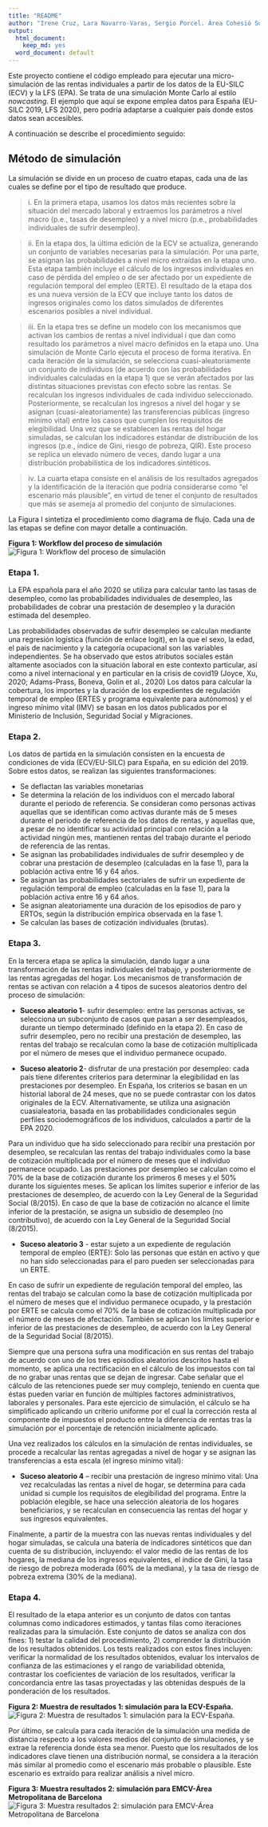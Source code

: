 ```yaml
---
title: "README"
author: "Irene Cruz, Lara Navarro-Varas, Sergio Porcel. Àrea Cohesió Social i Urbana - IERMB"
output:
  html_document:
    keep_md: yes
  word_document: default
---
```



Este proyecto contiene el código empleado para ejecutar una micro-simulación de las rentas individuales a partir de los datos de la EU-SILC (ECV) y la LFS (EPA). Se trata de una simulación Monte Carlo al estilo *nowcasting*. El ejemplo que aquí se expone emplea datos para España (EU-SILC 2019, LFS 2020), pero podría adaptarse a cualquier país donde estos datos sean accesibles. 

A continuación se describe el procedimiento seguido: 

## Método de simulación

La simulación se divide en un proceso de cuatro etapas, cada una de las cuales se define por el tipo de resultado que produce.

> i.	En la primera etapa, usamos los datos más recientes sobre la situación del mercado laboral y extraemos los parámetros a nivel macro (p.e., tasas de desempleo) y a nivel micro (p.e., probabilidades individuales de sufrir desempleo).

> ii.	En la etapa dos, la última edición de la ECV se actualiza, generando un conjunto de variables necesarias para la simulación. Por una parte, se asignan las probabilidades a nivel micro extraídas en la etapa uno. Esta etapa también incluye el cálculo de los ingresos individuales en caso de pérdida del empleo o de ser afectado por un expediente de regulación temporal del empleo (ERTE). El resultado de la etapa dos es una nueva versión de la ECV que incluye tanto los datos de ingresos originales como los datos simulados de diferentes escenarios posibles a nivel individual.

> iii.	En la etapa tres se define un modelo con los mecanismos que activan los cambios de rentas a nivel individual i que dan como resultado los parámetros a nivel macro definidos en la etapa uno. Una simulación de Monte Carlo ejecuta el proceso de forma iterativa. En cada iteración de la simulación, se selecciona cuasi-aleatoriamente un conjunto de individuos (de acuerdo con las probabilidades individuales calculadas en la etapa 1) que se verán afectados por las distintas situaciones previstas con efecto sobre las rentas. Se recalculan los ingresos individuales de cada individuo seleccionado. Posteriormente, se recalculan los ingresos a nivel del hogar y se asignan (cuasi-aleatoriamente) las transferencias públicas (ingreso mínimo vital) entre los casos que cumplen los requisitos de elegibilidad. Una vez que se establecen las rentas del hogar simuladas, se calculan los indicadores estándar de distribución de los ingresos (p.e., índice de Gini, riesgo de pobreza, QIR). Este proceso se replica un elevado número de veces, dando lugar a una distribución probabilística de los indicadores sintéticos.

> iv.	La cuarta etapa consiste en el análisis de los resultados agregados y la identificación de la iteración que podría considerarse como “el escenario más plausible”, en virtud de tener el conjunto de resultados que más se asemeja al promedio del conjunto de simulaciones.

La Figura I sintetiza el procedimiento como diagrama de flujo. Cada una de las etapas se define con mayor detalle a continuación.

**Figura 1: Workflow del proceso de simulación**
![Figura 1: Workflow del proceso de simulación](https://github.com/icg-cat/eu-silc_sim/blob/main/Documentation/Screenshot%202021-08-06%20at%2012.49.21.png)

### Etapa 1. 

La EPA española para el año 2020 se utiliza para calcular tanto las tasas de desempleo, como las probabilidades individuales de desempleo, las probabilidades de cobrar una prestación de desempleo y la duración estimada del desempleo.

Las probabilidades observadas de sufrir desempleo se calculan mediante una regresión logística (función de enlace logit), en la que el sexo, la edad, el país de nacimiento y la categoría ocupacional son las variables independientes. Se ha observado que estos atributos sociales están altamente asociados con la situación laboral en este contexto particular, así como a nivel internacional y en particular en la crisis de covid19 (Joyce, Xu, 2020; Adams-Prass, Boneva, Golin et al., 2020)
Los datos para calcular la cobertura, los importes y la duración de los expedientes de regulación temporal de empleo (ERTES y programa equivalente para autónomos) y el ingreso mínimo vital (IMV) se basan en los datos publicados por el Ministerio de Inclusión, Seguridad Social y Migraciones.  

### Etapa 2. 

Los datos de partida en la simulación consisten en la encuesta de condiciones de vida (ECV/EU-SILC) para España, en su edición del 2019. Sobre estos datos, se realizan las siguientes transformaciones: 

*	Se deflactan las variables monetarias
*	Se determina la relación de los individuos con el mercado laboral durante el periodo de referencia. Se consideran como personas activas aquellas que se identifican como activas durante más de 5 meses durante el periodo de referencia de los datos de rentas, y aquellas que, a pesar de no identificar su actividad principal con relación a la actividad ningún mes, mantienen rentas del trabajo durante el periodo de referencia de las rentas.
*	Se asignan las probabilidades individuales de sufrir desempleo y de cobrar una prestación de desempleo (calculadas en la fase 1), para la población activa entre 16 y 64 años. 
*	Se asignan las probabilidades sectoriales de sufrir un expediente de regulación temporal de empleo (calculadas en la fase 1), para la población activa entre 16 y 64 años. 
*	Se asignan aleatoriamente una duración de los episodios de paro y ERTOs, según la distribución empírica observada en la fase 1. 
*	Se calculan las bases de cotización individuales (brutas). 

### Etapa 3. 

En la tercera etapa se aplica la simulación, dando lugar a una transformación de las rentas individuales del trabajo, y posteriormente de las rentas agregadas del hogar. Los mecanismos de transformación de rentas se activan con relación a 4 tipos de sucesos aleatorios dentro del proceso de simulación: 

- **Suceso aleatorio 1**- sufrir desempleo: entre las personas activas, se selecciona un subconjunto de casos que pasan a ser desempleados, durante un tiempo determinado (definido en la etapa 2). En caso de sufrir desempleo, pero no recibir una prestación de desempleo, las rentas del trabajo se recalculan como la base de cotización multiplicada por el número de meses que el individuo permanece ocupado.

- **Suceso aleatorio 2**- disfrutar de una prestación por desempleo: cada país tiene diferentes criterios para determinar la elegibilidad en las prestaciones por desempleo. En España, los criterios se basan en un historial laboral de 24 meses, que no se puede contrastar con los datos originales de la ECV. Alternativamente, se utiliza una asignación cuasialeatoria, basada en las probabilidades condicionales según perfiles sociodemográficos de los individuos, calculados a partir de la EPA 2020.

Para un individuo que ha sido seleccionado para recibir una prestación por desempleo, se recalculan las rentas del trabajo individuales como la base de cotización multiplicada por el número de meses que el individuo permanece ocupado. Las prestaciones por desempleo se calculan como el 70% de la base de cotización durante los primeros 6 meses y el 50% durante los siguientes meses. Se aplican los límites superior e inferior de las prestaciones de desempleo, de acuerdo con la Ley General de la Seguridad Social (8/2015). En caso de que la base de cotización no alcance el límite inferior de la prestación, se asigna un subsidio de desempleo (no contributivo), de acuerdo con la Ley General de la Seguridad Social (8/2015). 

- **Suceso aleatorio 3** - estar sujeto a un expediente de regulación temporal de empleo (ERTE): Solo las personas que están en activo y que no han sido seleccionadas para el paro pueden ser seleccionadas para un ERTE.

En caso de sufrir un expediente de regulación temporal del empleo, las rentas del trabajo se calculan como la base de cotización multiplicada por el número de meses que el individuo permanece ocupado, y la prestación por ERTE se calcula como el 70% de la base de cotización multiplicada por el número de meses de afectación. También se aplican los límites superior e inferior de las prestaciones de desempleo, de acuerdo con la Ley General de la Seguridad Social (8/2015). 

Siempre que una persona sufra una modificación en sus rentas del trabajo de acuerdo con uno de los tres episodios aleatorios descritos hasta el momento, se aplica una rectificación en el cálculo de los impuestos con tal de no grabar unas rentas que se dejan de ingresar. Cabe señalar que el cálculo de las retenciones puede ser muy complejo, teniendo en cuenta que éstas pueden variar en función de múltiples factores administrativos, laborales y personales. Para este ejercicio de simulación, el cálculo se ha simplificado aplicando un criterio uniforme por el cual la corrección resta al componente de impuestos el producto entre la diferencia de rentas tras la simulación por el porcentaje de retención inicialmente aplicado. 

Una vez realizados los cálculos en la simulación de rentas individuales, se procede a recalcular las rentas agregadas a nivel de hogar y se asignan las transferencias a esta escala (el ingreso mínimo vital):

- **Suceso aleatorio 4** – recibir una prestación de ingreso mínimo vital: Una vez recalculadas las rentas a nivel de hogar, se determina para cada unidad si cumple los requisitos de elegibilidad del programa. Entre la población elegible, se hace una selección aleatoria de los hogares beneficiarios, y se recalculan en consecuencia las rentas del hogar y sus ingresos equivalentes. 

Finalmente, a partir de la muestra con las nuevas rentas individuales y del hogar simuladas, se calcula una batería de indicadores sintéticos que dan cuenta de su distribución, incluyendo: el valor medio de las rentas de los hogares, la mediana de los ingresos equivalentes, el índice de Gini, la tasa de riesgo de pobreza moderada (60% de la mediana), y la tasa de riesgo de pobreza extrema (30% de la mediana). 

### Etapa 4. 

El resultado de la etapa anterior es un conjunto de datos con tantas columnas como indicadores estimados, y tantas filas como iteraciones realizadas para la simulación. Este conjunto de datos se analiza con dos fines: 1) testar la calidad del procedimiento, 2) comprender la distribución de los resultados obtenidos. Los tests realizados con estos fines incluyen: verificar la normalidad de los resultados obtenidos, evaluar los intervalos de confianza de las estimaciones y el rango de variabilidad obtenida, contrastar los coeficientes de variación de los resultados, verificar la concordancia entre las tasas proyectadas y las obtenidas después de la ponderación de los resultados. 

**Figura 2: Muestra de resultados 1: simulación para la ECV-España.**
![Figura 2: Muestra de resultados 1: simulación para la ECV-España.](https://github.com/icg-cat/eu-silc_sim/blob/main/Documentation/Screenshot%202021-08-06%20at%2011.55.25.png)


Por último, se calcula para cada iteración de la simulación una medida de distancia respecto a los valores medios del conjunto de simulaciones, y se extrae la referencia donde ésta sea menor. Puesto que los resultados de los indicadores clave tienen una distribución normal, se considera a la iteración más similar al promedio como el escenario más probable o plausible. Este escenario es extraído para realizar análisis a nivel micro.   

**Figura 3: Muestra resultados 2: simulación para EMCV-Área Metropolitana de Barcelona**
![Figura 3: Muestra resultados 2: simulación para EMCV-Área Metropolitana de Barcelona](https://github.com/icg-cat/eu-silc_sim/blob/main/Documentation/Screenshot%202021-09-13%20at%2008.44.58.png)
